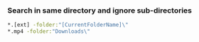### Search in same directory and ignore sub-directories
```bat
*.[ext] -folder:"[CurrentFolderName]\"
*.mp4 -folder:"Downloads\"
```
